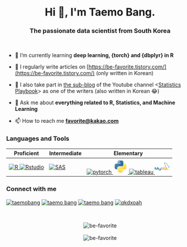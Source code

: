 <h1 align="center">Hi 👋, I'm Taemo Bang.</h1>
<h3 align="center">The passionate data scientist from South Korea</h3>

&nbsp;

- 🌱 I’m currently learning **deep learning, {torch} and {dbplyr} in R**

- 📝 I regularly write articles on [https://be-favorite.tistory.com/](https://be-favorite.tistory.com/) (only written in Korean)

- 📝 I also take part in [the sub-blog](https://statisticsplaybook.tistory.com/category/%EB%A9%A4%EB%B2%84%EC%B9%BC%EB%9F%BC/be-favorite) of the Youtube channel <[Statistics Playbook](https://www.youtube.com/c/statisticsplaybook/featured)> as one of the writers (also written in Korean :joy:)

- 💬 Ask me about **everything related to R, Statistics, and Machine Learning**

- 📫 How to reach me **favorite@kakao.com**

<h3 align="left">Languages and Tools</h3>

Proficient|Intermediate|Elementary
--|--|--
<a href="https://www.r-project.org/" target="_blank"> <img src="https://www.r-project.org/logo/Rlogo.svg" alt="R" width="40" height="40"/> </a> <a href="https://rstudio.com/" target="_blank"> <img src="https://rstudio.com/wp-content/uploads/2018/10/RStudio-Logo-flat.svg" alt="Rstudio" width="40" height="40"/></a>|<a href="https://www.sas.com/" target="_blank"> <img src="https://upload.wikimedia.org/wikipedia/commons/1/10/SAS_logo_horiz.svg" alt="SAS" width="50" height="50"/> </a>|<a href="https://torch.mlverse.org/" target="_blank"> <img src="https://www.vectorlogo.zone/logos/pytorch/pytorch-icon.svg" alt="pytorch" width="40" height="40"/> </a> <a href="https://www.python.org" target="_blank"> <img src="https://raw.githubusercontent.com/devicons/devicon/master/icons/python/python-original.svg" alt="python" width="40" height="40"/> </a> <a href="https://www.tableau.com/en-gb/" target="_blank"> <img src="https://cdn.worldvectorlogo.com/logos/tableau-software.svg" alt="tableau" width="40" height="40"/> </a> <a href="https://www.mysql.com/" target="_blank"> <img src="https://raw.githubusercontent.com/devicons/devicon/master/icons/mysql/mysql-original-wordmark.svg" alt="mysql" width="40" height="40"/> </a> 

<h3 align="left">Connect with me</h3>
<p align="left">
<a href="https://twitter.com/taemobang" target="blank"><img align="center" src="https://cdn.jsdelivr.net/npm/simple-icons@3.0.1/icons/twitter.svg" alt="taemobang" height="30" width="40" /></a>
<a href="https://www.linkedin.com/in/taemo-bang-8b9999184/" target="blank"><img align="center" src="https://cdn.jsdelivr.net/npm/simple-icons@3.0.1/icons/linkedin.svg" alt="taemo bang" height="30" width="40" /></a>
<a href="https://www.kaggle.com/taemobang" target="blank"><img align="center" src="https://cdn.jsdelivr.net/npm/simple-icons@3.0.1/icons/kaggle.svg" alt="taemo bang" height="30" width="40" /></a>
<a href="https://instagram.com/qkdxoah" target="blank"><img align="center" src="https://cdn.jsdelivr.net/npm/simple-icons@3.0.1/icons/instagram.svg" alt="qkdxoah" height="30" width="40" /></a>
</p>

&nbsp;
<div align=center>
<p> <img src="https://komarev.com/ghpvc/?username=be-favorite&label=Profile%20views&color=0e75b6&style=flat" alt="be-favorite" /> </p>
<p><img align="center" src="https://github-readme-stats.vercel.app/api?username=be-favorite&show_icons=true&locale=en" alt="be-favorite" /></p>
